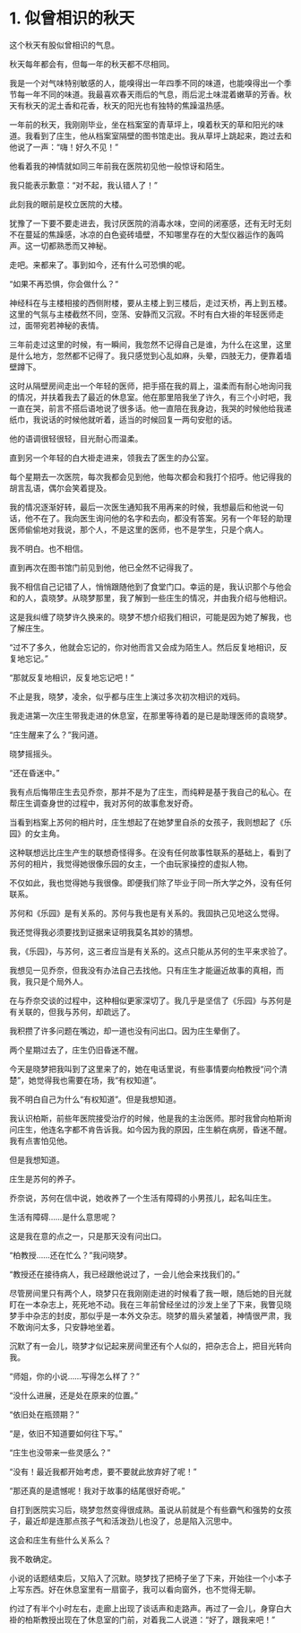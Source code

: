 # 1. 似曾相识的秋天

这个秋天有股似曾相识的气息。

秋天每年都会有，但每一年的秋天都不尽相同。

我是一个对气味特别敏感的人，能嗅得出一年四季不同的味道，也能嗅得出一个季节每一年不同的味道。我最喜欢春天雨后的气息，雨后泥土味混着嫩草的芳香。秋天有秋天的泥土香和花香，秋天的阳光也有独特的焦躁温热感。

一年前的秋天，我刚刚毕业，坐在档案室的青草坪上，嗅着秋天的草和阳光的味道。我看到了庄生，他从档案室隔壁的图书馆走出。我从草坪上跳起来，跑过去和他说了一声：“嗨！好久不见！”

他看着我的神情就如同三年前我在医院初见他一般惊讶和陌生。

我只能表示歉意：“对不起，我认错人了！”

此刻我的眼前是校立医院的大楼。

犹豫了一下要不要走进去，我讨厌医院的消毒水味，空间的闭塞感，还有无时无刻不在蔓延的焦躁感，冰凉的白色瓷砖墙壁，不知哪里存在的大型仪器运作的轰鸣声。这一切都熟悉而又神秘。

走吧。来都来了。事到如今，还有什么可恐惧的呢。

“如果不再恐惧，你会做什么？“

神经科在与主楼相接的西侧附楼，要从主楼上到三楼后，走过天桥，再上到五楼。这里的气氛与主楼截然不同，空荡、安静而又沉寂。不时有白大褂的年轻医师走过，面带宛若神秘的表情。

三年前走过这里的时候，有一瞬间，我忽然不记得自己是谁，为什么在这里，这里是什么地方，忽然都不记得了。我只感觉到心乱如麻，头晕，四肢无力，便靠着墙壁蹲下。

这时从隔壁房间走出一个年轻的医师，把手搭在我的肩上，温柔而有耐心地询问我的情况，并扶着我去了最近的休息室。他在那里陪我坐了许久，有三个小时吧，我一直在哭，前言不搭后语地说了很多话。他一直陪在我身边，我哭的时候他给我递纸巾，我说话的时候他就听着，适当的时候回复一两句安慰的话。

他的语调很轻很轻，目光耐心而温柔。

直到另一个年轻的白大褂走进来，领我去了医生的办公室。

每个星期去一次医院，每次我都会见到他，他每次都会和我打个招呼。他记得我的胡言乱语，偶尔会笑着提及。

我的情况逐渐好转，最后一次医生通知我不用再来的时候，我想最后和他说一句话，他不在了。我向医生询问他的名字和去向，都没有答案。另有一个年轻的助理医师偷偷地对我说，那个人，不是这里的医师，也不是学生，只是个病人。

我不明白。也不相信。

直到再次在图书馆门前见到他，他已全然不记得我了。

我不相信自己记错了人，悄悄跟随他到了食堂门口。幸运的是，我认识那个与他会和的人，袁晓梦。从晓梦那里，我了解到一些庄生的情况，并由我介绍与他相识。

这是我纠缠了晓梦许久换来的。晓梦不想介绍我们相识，可能是因为她了解我，也了解庄生。

“过不了多久，他就会忘记的，你对他而言又会成为陌生人。然后反复地相识，反复地忘记。”

“那就反复地相识，反复地忘记吧！”

不止是我，晓梦，凌余，似乎都与庄生上演过多次初次相识的戏码。

我走进第一次庄生带我走进的休息室，在那里等待着的是已是助理医师的袁晓梦。

“庄生醒来了么？”我问道。

晓梦摇摇头。

“还在昏迷中。”

我有点后悔带庄生去见乔奈，那并不是为了庄生，而纯粹是基于我自己的私心。在帮庄生调查身世的过程中，我对苏何的故事愈发好奇。

当看到档案上苏何的相片时，庄生想起了在她梦里自杀的女孩子，我则想起了《乐园》的女主角。

这种联想远比庄生产生的联想奇怪得多。在没有任何故事性联系的基础上，看到了苏何的相片，我觉得她很像乐园的女主，一个由玩家操控的虚拟人物。

不仅如此，我也觉得她与我很像。即便我们除了毕业于同一所大学之外，没有任何联系。

苏何和《乐园》是有关系的。苏何与我也是有关系的。我固执己见地这么觉得。

我还觉得我必须要找到证据来证明我莫名其妙的猜想。

我，《乐园》，与苏何，这三者应当是有关系的。这点只能从苏何的生平来求验了。

我想见一见乔奈，但我没有办法自己去找他。只有庄生才能逼近故事的真相，而我，我只是个局外人。

在与乔奈交谈的过程中，这种相似更家深切了。我几乎是坚信了《乐园》与苏何是有关联的，但我与苏何，却疏远了。

我积攒了许多问题在嘴边，却一道也没有问出口。因为庄生晕倒了。

两个星期过去了，庄生仍旧昏迷不醒。

今天是晓梦把我叫到了这里来了的，她在电话里说，有些事情要向柏教授“问个清楚”，她觉得我也需要在场，我“有权知道”。

我不明白自己为什么“有权知道”。但是我想知道。

我认识柏斯，前些年医院接受治疗的时候，他是我的主治医师。那时我曾向柏斯询问庄生，他连名字都不肯告诉我。如今因为我的原因，庄生躺在病房，昏迷不醒。我有点害怕见他。

但是我想知道。

庄生是苏何的养子。

乔奈说，苏何在信中说，她收养了一个生活有障碍的小男孩儿，起名叫庄生。

生活有障碍……是什么意思呢？

这是我在意的点之一，只是那天没有问出口。

“柏教授……还在忙么？”我问晓梦。

“教授还在接待病人，我已经跟他说过了，一会儿他会来找我们的。”

尽管房间里只有两个人，晓梦只在我刚刚走进的时候看了我一眼，随后她的目光就盯在一本杂志上，死死地不动。我在三年前曾经坐过的沙发上坐了下来，我瞥见晓梦手中杂志的封皮，那似乎是一本外文杂志。晓梦的眉头紧皱着，神情很严肃，我不敢询问太多，只安静地坐着。

沉默了有一会儿，晓梦才似记起来房间里还有个人似的，把杂志合上，把目光转向我。

“师姐，你的小说……写得怎么样了？”

“没什么进展，还是处在原来的位置。”

“依旧处在瓶颈期？”

“是，依旧不知道要如何往下写。”

“庄生也没带来一些灵感么？”

“没有！最近我都开始考虑，要不要就此放弃好了呢！”

“那还真的是遗憾呢！我对于故事的结尾很好奇呢。”

自打到医院实习后，晓梦忽然变得很成熟。虽说从前就是个有些霸气和强势的女孩子，最近却是连那点孩子气和活泼劲儿也没了，总是陷入沉思中。

这会和庄生有些什么关系么？

我不敢确定。

小说的话题结束后，又陷入了沉默。晓梦找了把椅子坐了下来，开始往一个小本子上写东西。好在休息室里有一扇窗子，我可以看向窗外，也不觉得无聊。

约过了有半个小时左右，走廊上出现了谈话声和走路声。再过了一会儿，身穿白大褂的柏斯教授出现在了休息室的门前，对着我二人说道：“好了，跟我来吧！”
